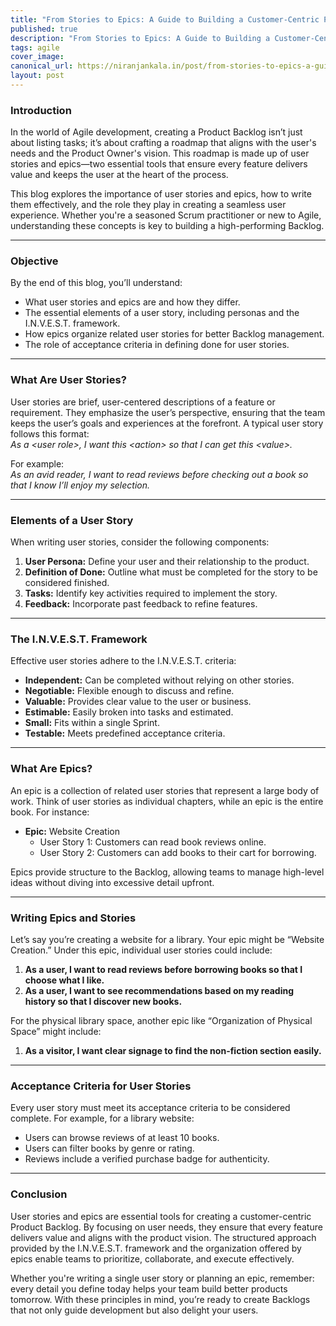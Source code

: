```yaml
---
title: "From Stories to Epics: A Guide to Building a Customer-Centric Product Backlog"
published: true
description: "From Stories to Epics: A Guide to Building a Customer-Centric Product Backlog"
tags: agile
cover_image: 
canonical_url: https://niranjankala.in/post/from-stories-to-epics-a-guide-to-building-a-customer-centric-product-backlog
layout: post
---
```


### **Introduction**  
In the world of Agile development, creating a Product Backlog isn’t just about listing tasks; it’s about crafting a roadmap that aligns with the user's needs and the Product Owner's vision. This roadmap is made up of user stories and epics—two essential tools that ensure every feature delivers value and keeps the user at the heart of the process.  

This blog explores the importance of user stories and epics, how to write them effectively, and the role they play in creating a seamless user experience. Whether you're a seasoned Scrum practitioner or new to Agile, understanding these concepts is key to building a high-performing Backlog.  

---

### **Objective**  
By the end of this blog, you’ll understand:  
- What user stories and epics are and how they differ.  
- The essential elements of a user story, including personas and the I.N.V.E.S.T. framework.  
- How epics organize related user stories for better Backlog management.  
- The role of acceptance criteria in defining done for user stories.  

---

### **What Are User Stories?**  
User stories are brief, user-centered descriptions of a feature or requirement. They emphasize the user’s perspective, ensuring that the team keeps the user’s goals and experiences at the forefront. A typical user story follows this format:  
*As a \<user role>, I want this \<action> so that I can get this \<value>.*

For example:  
*As an avid reader, I want to read reviews before checking out a book so that I know I’ll enjoy my selection.*

---

### **Elements of a User Story**  
When writing user stories, consider the following components:  
1. **User Persona:** Define your user and their relationship to the product.  
2. **Definition of Done:** Outline what must be completed for the story to be considered finished.  
3. **Tasks:** Identify key activities required to implement the story.  
4. **Feedback:** Incorporate past feedback to refine features.  

---

### **The I.N.V.E.S.T. Framework**  
Effective user stories adhere to the I.N.V.E.S.T. criteria:  
- **Independent:** Can be completed without relying on other stories.  
- **Negotiable:** Flexible enough to discuss and refine.  
- **Valuable:** Provides clear value to the user or business.  
- **Estimable:** Easily broken into tasks and estimated.  
- **Small:** Fits within a single Sprint.  
- **Testable:** Meets predefined acceptance criteria.  

---

### **What Are Epics?**  
An epic is a collection of related user stories that represent a large body of work. Think of user stories as individual chapters, while an epic is the entire book. For instance:  
- **Epic:** Website Creation  
  - User Story 1: Customers can read book reviews online.  
  - User Story 2: Customers can add books to their cart for borrowing.

Epics provide structure to the Backlog, allowing teams to manage high-level ideas without diving into excessive detail upfront.

---

### **Writing Epics and Stories**  
Let’s say you’re creating a website for a library. Your epic might be “Website Creation.” Under this epic, individual user stories could include:  
1. **As a user, I want to read reviews before borrowing books so that I choose what I like.**  
2. **As a user, I want to see recommendations based on my reading history so that I discover new books.**

For the physical library space, another epic like “Organization of Physical Space” might include:  
1. **As a visitor, I want clear signage to find the non-fiction section easily.**

---

### **Acceptance Criteria for User Stories**  
Every user story must meet its acceptance criteria to be considered complete. For example, for a library website:  
- Users can browse reviews of at least 10 books.  
- Users can filter books by genre or rating.  
- Reviews include a verified purchase badge for authenticity.

---

### **Conclusion**  
User stories and epics are essential tools for creating a customer-centric Product Backlog. By focusing on user needs, they ensure that every feature delivers value and aligns with the product vision. The structured approach provided by the I.N.V.E.S.T. framework and the organization offered by epics enable teams to prioritize, collaborate, and execute effectively.

Whether you're writing a single user story or planning an epic, remember: every detail you define today helps your team build better products tomorrow. With these principles in mind, you’re ready to create Backlogs that not only guide development but also delight your users.  